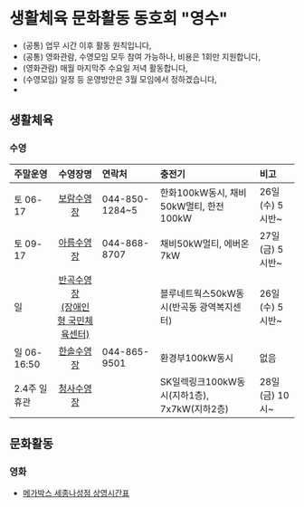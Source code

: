 # 생활체육 문화활동 동호회 "영수"  
- (공통) 업무 시간 이후 활동 원칙입니다,  
- (공통) 영화관람, 수영모임 모두 참여 가능하나, 비용은 1회만 지원합니다,  
- (영화관람) 매월 마지막주 수요일 저녁 활동합니다,  
- (수영모임) 일정 등 운영방안은 3월 모임에서 정하겠습니다,  
-   
## 생활체육
### 수영

| 주말운영 | 수영장명 | 연락처 | 충전기 | 비고 |  
|:--------|:--------:|:------|:------|:------|
| 토 06-17 | [보람수영장](https://www.sjfmc.or.kr/boram.do) | 044-850-1284~5 | 한화100kW동시, 채비50kW멀티, 한전100kW | 26일(수) 5시반~ |
| 토 09-17 | [아름수영장](https://www.sj-sporex.co.kr/m01/1/) | 044-868-8707 | 채비50kW멀티, 에버온7kW | 27일(금) 5시반~ |
| 일  | [반곡수영장<br>(장애인형 국민체육센터)](https://www.sjfmc.or.kr/pc.do) |  | 블루네트웍스50kW동시(반곡동 광역복지센터) | 26일(수) 5시반~ |
| 일 06-16:50 | [한솔수영장](https://www.sj-sporex.co.kr/m0110004/1/) | 044-865-9501 | 환경부100kW동시 | 없음 |
| 2.4주 일휴관 | [청사수영장](https://www.sjcs-sporex.co.kr/) |  | SK일렉링크100kW동시(지하1층), 7x7kW(지하2층) | 28일(금) 10시~ |

## 문화활동
### 영화
- [메가박스 세종나성점 상영시간표](https://www.megabox.co.kr/booking/timetable)  
